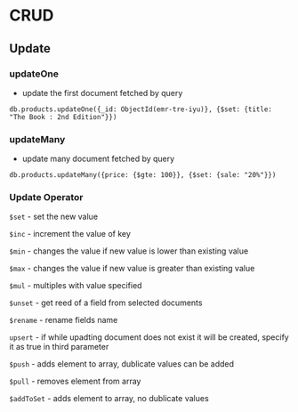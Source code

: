 # CRUD

## Update

### updateOne
- update the first document fetched by query

```
db.products.updateOne({_id: ObjectId(emr-tre-iyu)}, {$set: {title: "The Book : 2nd Edition"}})
```

### updateMany 

- update many document fetched by query

```
db.products.updateMany({price: {$gte: 100}}, {$set: {sale: "20%"}})
```

### Update Operator

`$set` - set the new value

`$inc` - increment the value of key

`$min` - changes the value if new value is lower than existing value

`$max` - changes the value if new value is greater than existing value

`$mul` - multiples with value specified

`$unset` - get reed of a field from selected documents

`$rename` - rename fields name

`upsert` - if while upadting document does not exist it will be created, specify it as true in third parameter

`$push` - adds element to array, dublicate values can be added

`$pull` - removes element from array

`$addToSet` - adds element to array, no dublicate values




